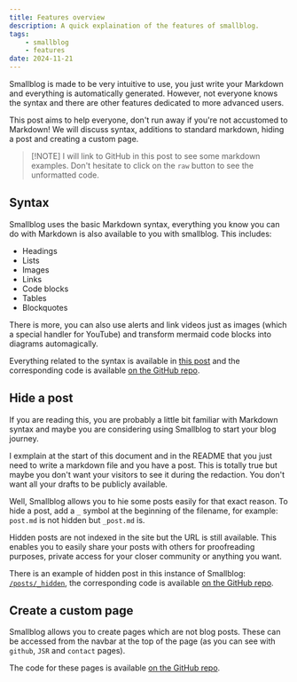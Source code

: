 ```yaml
---
title: Features overview
description: A quick explaination of the features of smallblog.
tags:
    - smallblog
    - features
date: 2024-11-21
---
```


Smallblog is made to be very intuitive to use, you just write your Markdown and everything is automatically generated. However, not everyone knows the syntax and there are other features dedicated to more advanced users.

This post aims to help everyone, don't run away if you're not accustomed to Markdown! We will discuss syntax, additions to standard markdown, hiding a post and creating a custom page.

> [!NOTE] I will link to GitHub in this post to see some markdown examples. Don't hesitate to click on the `raw` button to see the unformatted code.

## Syntax

Smallblog uses the basic Markdown syntax, everything you know you can do with Markdown is also available to you with smallblog. This includes:

- Headings
- Lists
- Images
- Links
- Code blocks
- Tables
- Blockquotes

There is more, you can also use alerts and link videos just as images (which a special handler for YouTube) and transform mermaid code blocks into diagrams automagically.

Everything related to the syntax is available in [this post](/posts/post_test.md) and the corresponding code is available [on the GitHub repo](https://github.com/Tayzendev/smallblog/tree/main/data/posts/post_test.md).

## Hide a post

If you are reading this, you are probably a little bit familiar with Markdown syntax and maybe you are considering using Smallblog to start your blog journey.

I exmplain at the start of this document and in the README that you just need to write a markdown file and you have a post. This is totally true but maybe you don't want your visitors to see it during the redaction. You don't want all your drafts to be publicly available.

Well, Smallblog allows you to hie some posts easily for that exact reason. To hide a post, add a `_` symbol at the beginning of the filename, for example: `post.md` is not hidden but `_post.md` is.

Hidden posts are not indexed in the site but the URL is still available. This enables you to easily share your posts with others for proofreading purposes, private access for your closer community or anything you want.

There is an example of hidden post in this instance of Smallblog: [`/posts/_hidden`](/posts/_hidden), the corresponding code is available [on the GitHub repo](https://github.com/Tayzendev/smallblog/tree/main/data/posts/_hidden.md).

## Create a custom page

Smallblog allows you to create pages which are not blog posts. These can be accessed from the navbar at the top of the page (as you can see with `github`, `JSR` and `contact` pages).

The code for these pages is available [on the GitHub repo](https://github.com/Tayzendev/smallblog/tree/main/data/pages).
